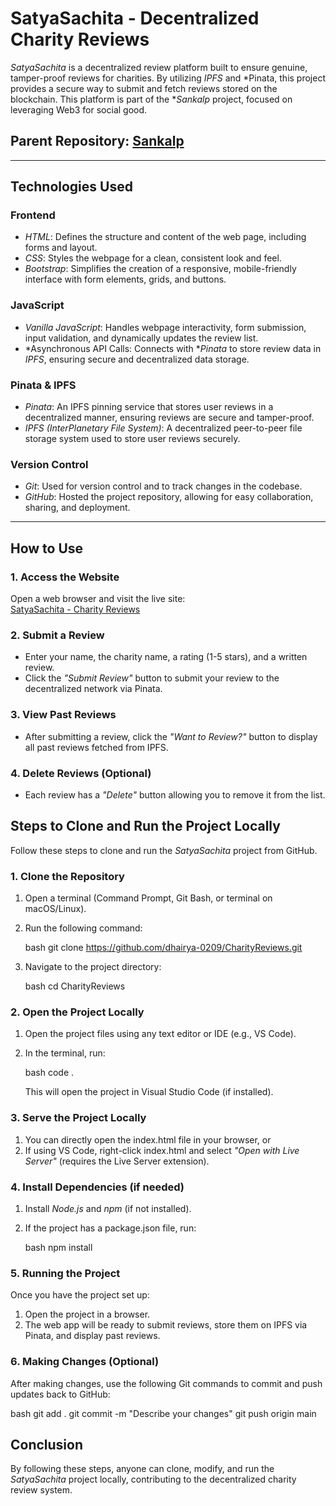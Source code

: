 # SatyaSachita - Decentralized Charity Reviews

*SatyaSachita* is a decentralized review platform built to ensure genuine, tamper-proof reviews for charities. By utilizing *IPFS* and *Pinata, this project provides a secure way to submit and fetch reviews stored on the blockchain. This platform is part of the **Sankalp* project, focused on leveraging Web3 for social good.

## Parent Repository: [Sankalp](https://github.com/LAKSHYA1509/HackIndia-Spark-3-Hackn-Roll)

---

## Technologies Used

### Frontend

- *HTML*: Defines the structure and content of the web page, including forms and layout.
- *CSS*: Styles the webpage for a clean, consistent look and feel.
- *Bootstrap*: Simplifies the creation of a responsive, mobile-friendly interface with form elements, grids, and buttons.

### JavaScript

- *Vanilla JavaScript*: Handles webpage interactivity, form submission, input validation, and dynamically updates the review list.
- *Asynchronous API Calls: Connects with **Pinata* to store review data in *IPFS*, ensuring secure and decentralized data storage.

### Pinata & IPFS

- *Pinata*: An IPFS pinning service that stores user reviews in a decentralized manner, ensuring reviews are secure and tamper-proof.
- *IPFS (InterPlanetary File System)*: A decentralized peer-to-peer file storage system used to store user reviews securely.

### Version Control

- *Git*: Used for version control and to track changes in the codebase.
- *GitHub*: Hosted the project repository, allowing for easy collaboration, sharing, and deployment.

---

## How to Use

### 1. Access the Website

Open a web browser and visit the live site:  
[SatyaSachita - Charity Reviews](https://dhairya-0209.github.io/SatyaSachita/)

### 2. Submit a Review

- Enter your name, the charity name, a rating (1-5 stars), and a written review.
- Click the *"Submit Review"* button to submit your review to the decentralized network via Pinata.
  
### 3. View Past Reviews

- After submitting a review, click the *"Want to Review?"* button to display all past reviews fetched from IPFS.

### 4. Delete Reviews (Optional)

- Each review has a *"Delete"* button allowing you to remove it from the list.

## Steps to Clone and Run the Project Locally

Follow these steps to clone and run the *SatyaSachita* project from GitHub.

### 1. Clone the Repository

1. Open a terminal (Command Prompt, Git Bash, or terminal on macOS/Linux).
2. Run the following command:

   bash
   git clone https://github.com/dhairya-0209/CharityReviews.git
   

3. Navigate to the project directory:

   bash
   cd CharityReviews
   

### 2. Open the Project Locally

1. Open the project files using any text editor or IDE (e.g., VS Code).
2. In the terminal, run:

   bash
   code .
   

   This will open the project in Visual Studio Code (if installed).

### 3. Serve the Project Locally

1. You can directly open the index.html file in your browser, or
2. If using VS Code, right-click index.html and select *"Open with Live Server"* (requires the Live Server extension).

### 4. Install Dependencies (if needed)

1. Install *Node.js* and *npm* (if not installed).
2. If the project has a package.json file, run:

   bash
   npm install
   

### 5. Running the Project

Once you have the project set up:

1. Open the project in a browser.
2. The web app will be ready to submit reviews, store them on IPFS via Pinata, and display past reviews.

### 6. Making Changes (Optional)

After making changes, use the following Git commands to commit and push updates back to GitHub:

bash
git add .
git commit -m "Describe your changes"
git push origin main

## Conclusion

By following these steps, anyone can clone, modify, and run the *SatyaSachita* project locally, contributing to the decentralized charity review system.
